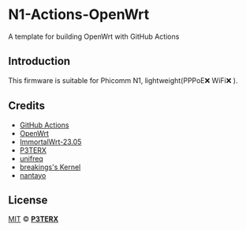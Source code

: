 # N1-Actions-OpenWrt

A template for building OpenWrt with GitHub Actions<br>

## Introduction

This firmware is suitable for Phicomm N1, lightweight(PPPoE❌ WiFi❌ ).<br>

## Credits

- [GitHub Actions](https://github.com/features/actions)
- [OpenWrt](https://github.com/openwrt/openwrt)
- [ImmortalWrt-23.05](https://github.com/immortalwrt/immortalwrt/tree/openwrt-23.05) 
- [P3TERX](https://github.com/P3TERX/Actions-OpenWrt)
- [unifreq](https://github.com/unifreq/openwrt_packit)
- [breakings's Kernel](https://github.com/breakings/OpenWrt/releases/tag/kernel_stable)
- [nantayo](https://github.com/nantayo)

## License

[MIT](https://github.com/P3TERX/Actions-OpenWrt/blob/main/LICENSE) © [**P3TERX**](https://p3terx.com)
